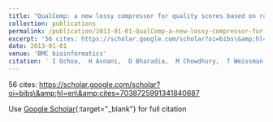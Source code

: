 ```yaml
---
title: "QualComp: a new lossy compressor for quality scores based on rate distortion theory"
collection: publications
permalink: /publication/2013-01-01-QualComp-a-new-lossy-compressor-for-quality-scores-based-on-rate-distortion-theory
excerpt: '56 cites: https://scholar.google.com/scholar?oi=bibs\&amp;hl=en\&amp;cites=7038725991341840687'
date: 2013-01-01
venue: 'BMC bioinformatics'
citation: ' I Ochoa,  H Asnani,  D Bharadia,  M Chowdhury,  T Weissman,  G Yona, &quot;QualComp: a new lossy compressor for quality scores based on rate distortion theory.&quot; BMC bioinformatics, 2013.'
---
```

56 cites: https://scholar.google.com/scholar?oi=bibs\&amp;hl=en\&amp;cites=7038725991341840687

Use [Google Scholar](https://scholar.google.com/scholar?q=QualComp:+a+new+lossy+compressor+for+quality+scores+based+on+rate+distortion+theory){:target="_blank"} for full citation